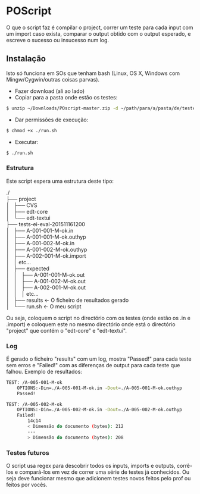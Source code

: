 # POScript
O que o script faz é compilar o project, correr um teste para cada input com um import caso exista, comparar o output obtido com o output esperado, e escreve o sucesso ou insucesso num log.  
## Instalação
Isto só funciona em SOs que tenham bash (Linux, OS X, Windows com Mingw/Cygwin/outras coisas parvas).
* Fazer download (ali ao lado)
* Copiar para a pasta onde estão os testes:
```sh
$ unzip ~/Downloads/POscript-master.zip -d ~/path/para/a/pasta/de/testes
```
* Dar permissões de execução:
```sh
$ chmod +x ./run.sh
```
* Executar:
```sh
$ ./run.sh
```

### Estrutura
Este script espera uma estrutura deste tipo:

./  
├── project  
│   ├── CVS  
│   ├── edt-core  
│   └── edt-textui    
├── tests-ei-eval-201511161200  
│   ├── A-001-001-M-ok.in  
│   ├── A-001-001-M-ok.outhyp  
│   ├── A-001-002-M-ok.in  
│   ├── A-001-002-M-ok.outhyp  
│   ├── A-002-001-M-ok.import  
│   │ etc...  
│   ├── expected  
│   │   ├── A-001-001-M-ok.out  
│   │   ├── A-001-002-M-ok.out  
│   │   ├── A-002-001-M-ok.out  
│   │   │ etc...  
│   ├── results <- O ficheiro de resultados gerado  
│   └── run.sh <- O meu script  


Ou seja, coloquem o script no directório com os testes (onde estão os .in e .import) e coloquem este no mesmo directório onde está o directório "project" que contém o "edt-core" e "edt-textui".

### Log
É gerado o ficheiro "results" com um log, mostra "Passed!" para cada teste sem erros e "Failed!" com as diferenças de output para cada teste que falhou. Exemplo de resultados:

```sh
TEST: /A-005-001-M-ok
	OPTIONS:-Din=./A-005-001-M-ok.in -Dout=./A-005-001-M-ok.outhyp
	Passed!

TEST: /A-005-002-M-ok
	OPTIONS:-Din=./A-005-002-M-ok.in -Dout=./A-005-002-M-ok.outhyp
	Failed!
		14c14
		< Dimensão do documento (bytes): 212
		---
		> Dimensão do documento (bytes): 208
```
### Testes futuros
O script usa regex para descobrir todos os inputs, imports e outputs, corrê-los e compará-los em vez de correr uma série de testes já conhecidos. Ou seja deve funcionar mesmo que adicionem testes novos feitos pelo prof ou feitos por vocês.
